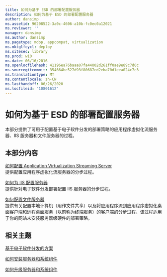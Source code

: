 ```yaml
---
title: 如何为基于 ESD 的部署配置服务器
description: 如何为基于 ESD 的部署配置服务器
author: dansimp
ms.assetid: 96208522-3a0c-4606-a10b-fc0ec0a12021
ms.reviewer: ''
manager: dansimp
ms.author: dansimp
ms.pagetype: mdop, appcompat, virtualization
ms.mktglfcycl: deploy
ms.sitesec: library
ms.prod: w10
ms.date: 06/16/2016
ms.openlocfilehash: 41196ea76baaa07fa44002d261ff0ae9e89c7d0c
ms.sourcegitcommit: 354664bc527d93f80687cd2eba70d1eea024c7c3
ms.translationtype: MT
ms.contentlocale: zh-CN
ms.lasthandoff: 06/26/2020
ms.locfileid: "10801612"
---
```

# 如何为基于 ESD 的部署配置服务器


本部分提供了可用于配置基于电子软件分发的部署策略的应用程序虚拟化流服务器、IIS 服务器和文件服务器的过程。

## 本部分内容


<a href="" id="how-to-configure-the-application-virtualization-streaming-servers"></a>[如何配置 Application Virtualization Streaming Server](how-to-configure-the-application-virtualization-streaming-servers.md)  
提供配置应用程序虚拟化流服务器的分步过程。

<a href="" id="how-to-configure-the-server-for-iis"></a>[如何为 IIS 配置服务器](how-to-configure-the-server-for-iis.md)  
提供针对电子软件分发部署配置 IIS 服务器的分步过程。

<a href="" id="how-to-configure-the-file-server"></a>[如何配置文件服务器](how-to-configure-the-file-server.md)  
提供有关配置本地计算机（用作文件共享）以及将应用程序流到应用程序虚拟化桌面客户端和远程桌面服务（以前称为终端服务）的客户端的分步过程，该过程适用于你的网站未安装服务器级硬件的部署策略。

## 相关主题


[基于电子软件分发的方案](electronic-software-distribution-based-scenario.md)

[如何安装服务器和系统组件](how-to-install-the-servers-and-system-components.md)

[如何升级服务器和系统组件](how-to-upgrade-the-servers-and-system-components.md)

 

 





